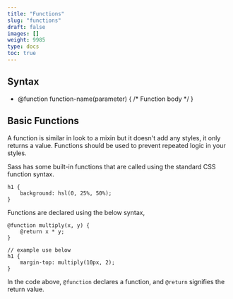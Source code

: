 ```yaml
---
title: "Functions"
slug: "functions"
draft: false
images: []
weight: 9985
type: docs
toc: true
---
```


## Syntax
 - @function function-name(parameter) { /* Function body */ }

## Basic Functions
A function is similar in look to a mixin but it doesn't add any styles, it only returns a value. Functions should be used to prevent repeated logic in your styles.

Sass has some built-in functions that are called using the standard CSS function syntax.

    h1 {
        background: hsl(0, 25%, 50%);
    }

Functions are declared using the below syntax,

    @function multiply(x, y) {
        @return x * y;
    }

    // example use below
    h1 {
        margin-top: multiply(10px, 2);
    }

In the code above, `@function` declares a function, and `@return` signifies the return value.

